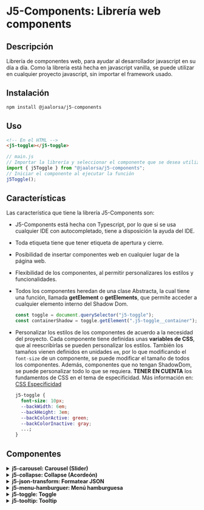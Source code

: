 # J5-Components: Librería web components

## Descripción

Librería de componentes web, para ayudar al desarrollador javascript en su día a día. Como la librería está hecha en javascript vanilla, se puede utilizar en cualquier proyecto javascript, sin importar el framework usado.

## Instalación

```bash
npm install @jaalorsa/j5-components
```

## Uso

```html
<!-- En el HTML -->
<j5-toggle></j5-toggle>
```

```javascript
// main.js
// Importar la librería y seleccionar el componente que se desea utilizar
import { j5Toggle } from "@jaalorsa/j5-components";
// Iniciar el componente al ejecutar la función
j5Toggle();
```

## Características

Las característica que tiene la librería J5-Components son:

- J5-Components está hecha con Typescript, por lo que si se usa cualquier IDE con autocompletado, tiene a disposición la ayuda del IDE.
- Toda etiqueta tiene que tener etiqueta de apertura y cierre.
- Posibilidad de insertar componentes web en cualquier lugar de la página web.
- Flexibilidad de los componentes, al permitir personalizares los estilos y funcionalidades.
- Todos los componentes heredan de una clase Abstracta, la cual tiene una función, llamada **getElement** o **getElements**, que permite acceder a cualquier elemento interno del Shadow Dom.

  ```javascript
  const toggle = document.querySelector("j5-toggle");
  const containerShadow = toggle.getElement(".j5-toggle__container");
  ```

- Personalizar los estilos de los componentes de acuerdo a la necesidad del proyecto. Cada componente tiene definidas unas **variables de CSS**, que al reescribirlas se pueden personalizar los estilos. También los tamaños vienen definidos en unidades `em`, por lo que modificando el `font-size` de un componente, se puede modificar el tamaño de todos los componentes. Además, componentes que no tengan ShadowDom, se puede personalizar todo lo que se requiera. **TENER EN CUENTA** los fundamentos de CSS en el tema de especificidad. Más información en: [CSS Especificidad](https://developer.mozilla.org/es/docs/Web/CSS/Specificity)
  ```css
  j5-toggle {
    font-size: 10px;
    --backWidth: 6em;
    --backHeight: 3em;
    --backColorActive: green;
    --backColorInactive: gray;
    ...;
  }
  ```

## Componentes

<details class="detail">
<summary><strong > j5-carousel: Carousel (Slider) </strong> </summary>

#### Instrucciones

En el html se usa la etiqueta `j5-carousel`. Este componente usa Shadow Dom, por lo tanto, cuando se requiera modificar estilos, se hacen a través de las variables de CSS.

```html
<j5-carousel></j5-carousel>
```

En el archivo de entrada Js se importa la librería y se ejecuta la función **j5Carousel**.

```javascript
// main.js
// Importar la librería y seleccionar j5Carousel
import { j5Carousel } from "@jaalorsa/j5-components";
// Iniciar el componente al ejecutar la función
j5Carousel();
```

Se puede insertar el componente desde javascript:

```javascript
const carousel = document.createElement("j5-carousel");
carousel.setAttribute("count-slides", "3");
carousel.setAttribute("transition-auto", "8000");
carousel.innerHTML = `
  <div class="item"><span>1</span></div>
  <div class="item"><span>2</span></div>
  <div class="item"><span>3</span></div>
  <div class="item"><span>4</span></div>
  <div class="item"><span>5</span></div>
  <div class="item"><span>6</span></div>
`;
body.appendChild(carousel);
```

#### Valores por defecto

Se encuentra en el selector CSS de etiqueta `j5-carousel`

```css
j5-carousel {
  display: block;
  width: fit-content;
  font-size: 16px;
  --color_back_arrows: #252525;
  --color_icon: #fff;
  --size_arrows: 1.5em;
  --size_icon: 1.5em;
}
```

#### Nombre de las clases de los elementos internos

```javascript
  "root": "j5-carousel",
  "container": "j5-carousel__container",
  "arrow": "j5-carousel__arrow",
  "arrowLeft": "j5-carousel__arrow--left",
  "arrowRight": "j5-carousel__arrow--right",
  "slides": "j5-carousel__slides",
  "slot": "j5-carousel__slot"
```

#### Atributos

- **count-slides [number]:** La cantidad máxima de elementos visualizados. Por defecto, es 3. **Nota:** Es importante aclarar que el ancho asignado al web component, afecta este comportamiento.
  ```html
  <j5-carousel count-slides="2">
    <div class="item"><span>1</span></div>
    <div class="item"><span>2</span></div>
    <div class="item"><span>3</span></div>
    <div class="item"><span>4</span></div>
    <div class="item"><span>5</span></div>
    <div class="item"><span>6</span></div>
  </j5-carousel>
  ```
- **transition-auto[number]:** Activar la transición automática del slider; si no se añade el atributo, la transición automática no se activará. Recibe un número que representa los milisegundos para hacer la transición. **Nota:** Este es una atributo no reactivo, por lo que no se puede reasignar luego de que el componente se monta en el DOM.
  ```html
  <j5-carousel transition-auto="5000">
    <div class="item"><span>1</span></div>
    <div class="item"><span>2</span></div>
    <div class="item"><span>3</span></div>
    <div class="item"><span>4</span></div>
    <div class="item"><span>5</span></div>
    <div class="item"><span>6</span></div>
  </j5-carousel>
  ```
  </details>

<details class="detail">
<summary><strong> j5-collapse: Collapse (Acordeón) </strong> </summary>

#### Instrucciones

En el html se usa la etiqueta `j5-collapse`. Este es un componente que no usa el Shadow DOM, por lo tanto, se puede asignar estilos desde el proyecto padre. Para eso, hay que tener claro el [concepto de específicidad](https://youtu.be/c3-fse8KPVo), ya que los estilos del web component se montan luego de cargar el DOM.

Para usar este componente, se requiere asignar dos secciones: una para el resumen y otra para el contenido. Para esto, se usa el atributo `slot` con los valores `summary` y `content`.

```html
<j5-collapse>
  <section slot="summary">
    <div class="container">
      <h2>El lorem</h2>
    </div>
  </section>
  <section slot="content">
    <p>
      Lorem ipsum dolor sit amet consectetur adipisicing elit. Atque at commodi error aut architecto voluptas
      aperiam fugiat accusamus iste rerum porro velit vel cum, eveniet exercitationem quos iusto omnis
      repellat.
    </p>
    <p>
      Lorem ipsum dolor sit amet consectetur adipisicing elit. Atque at commodi error aut architecto voluptas
      aperiam fugiat accusamus iste rerum porro velit vel cum, eveniet exercitationem quos iusto omnis
      repellat.
    </p>
  </section>
</j5-collapse>
```

En el archivo de entrada Js se importa la librería y se ejecuta la función **j5Collapse**.

```javascript
// main.js
// Importar la librería y seleccionar j5Collapse
import { j5Collapse } from "@jaalorsa/j5-components";
// Iniciar el componente al ejecutar la función
j5Collapse();
```

#### Valores por defecto

Se encuentra en el selector CSS de etiqueta `j5-collapse`

```css
j5-collapse {
  display: block;
  width: 500px;
  color: #112e09;
  font-size: 1em;
  font-family: "Roboto", sans-serif;
}
```

#### Nombre de las clases de los elementos internos

```javascript
Componente: `j5-collapse`,
Contenedor: `j5-collapse__container`,
```

#### Atributos

- **eventmanual [string = true | false]:** Atributo para indicar si el acordeón se activa con darle click al *slot summary* o sí se prefiere que se active con algun evento del slot summary. Por defecto es `false`. **Nota:** Cualquier valor que no sea válido, el atributo tomará el valor por defecto. |
  ```html
  <j5-collapse class="collapse dos" eventmanual="true">
    <section slot="summary" class="summary title">
      <div class="container">
        <h2>El lorem</h2>
        <button class="btn summary">Leer texto</button>
      </div>
    </section>
    <section slot="content" id="content2" class="content dos">
      <p>
        Lorem ipsum dolor sit amet consectetur adipisicing elit. Atque at commodi error aut architecto
        voluptas aperiam fugiat accusamus iste rerum porro velit vel cum, eveniet exercitationem quos iusto
        omnis repellat.
      </p>
    </section>
  </j5-collapse>
  <script>
    const btn = document.querySelector(".btn");
    const collapse2 = document.querySelector(".collapse.dos");
    btn.addEventListener("click", () => {
      collapse2.setAttribute("isopen", "true");
    });
  </script>
  ```
- **isopen [string= true | false]:** Atributo para indicar si el *slot content* se muestra o no. Por defecto es `false`. **Nota:** Cualquier valor que no sea válido, el atributo tomará el valor por defecto.
  ```html
  <j5-collapse isopen="true">
    <section slot="summary" class="summary title">
      <h2>El lorem</h2>
    </section>
    <section slot="content">
      <p>
        Lorem ipsum dolor sit amet consectetur adipisicing elit. Atque at commodi error aut architecto
        voluptas aperiam fugiat accusamus iste rerum porro velit vel cum, eveniet exercitationem quos iusto
        omnis repellat.
      </p>
    </section>
  </j5-collapse>
  ```

#### Eventos

- **isOpen:** Evento que envía el estado del acordeón, abierto o cerrado. La información del estado se envía dentro un objeto llamado `detail`, dentro se envía el valor `isOpen` con su respectivo estado.
  ```javascript
  const acordeon = document.querySelector("j5-collapse");
  acordeon.addEventListener("isOpen", (e) => {
    console.log(e.detail); //{isOpen: true} || {isOpen: false}
  });
  ```

</details>

<details class="detail">
<summary><strong> j5-json-transform: Formatear JSON </strong> </summary>

#### Instrucciones

En el html se usa la etiqueta `j5-json-transform`. Este es un componente que no usa el Shadow DOM, por lo tanto, se puede asignar estilos desde el proyecto padre. Para eso, hay que tener claro el [concepto de específicidad](https://youtu.be/c3-fse8KPVo), ya que los estilos del web component se montan luego de cargar el DOM.

```html
<j5-json-transform></j5-json-transform>
```

En el archivo de entrada Js se importa la librería y se ejecuta la función **j5JsonTransform**.

```javascript
// main.js
// Importar la librería y seleccionar j5JsonTransform
import { j5JsonTransform } from "@jaalorsa/j5-components";
// Iniciar el componente al ejecutar la función
j5JsonTransform();
```

Para insertar el componente desde javascript:

```javascript
const jsonTransform = document.createElement("j5-json-transform");
document.body.appendChild(jsonTransform);
```

#### Valores por defecto

Se encuentra en el selector CSS de etiqueta `j5-json-transform`

```css
j5-json-transform {
  display: block;
  width: 500px;
  height: 500px;
  --color_primary: #438c40;
  --color_font: #112e09;
  --color_font_light: #f9f9f9;
  --color_popup: var(--color_font);
  --color_popup_font: var(--color_font_light);
  --font-size: 1em;
  --font-family: "Roboto", sans-serif;
  --line-height: 1.5;
  --color_error: #bb0000;
}
```

#### Nombre de las clases de los elementos internos

```javascript
  "root": "j5-json-transform",
  "container": "j5-json-transform__container",
  "textArea": "j5-json-transform__textArea",
  "textAreaError": "j5-json-transform__textArea--error",
  "btnContainer": "j5-json-transform__btnContainer",
  "btn": "j5-json-transform__btn",
  "btnCopy": "j5-json-transform__btn--copy",
  "btnClear": "j5-json-transform__btn--clear",
  "btnFormat": "j5-json-transform__btn--format",
  "popup": "j5-json-transform__popup",
  "textAreaContainer": "j5-json-transform__textAreaContainer",
  "errorInput": "j5-json-transform__error"
```

</details>

<details class="detail">
<summary><strong> j5-menu-hamburguer: Menú hamburguesa </strong> </summary>

#### Instrucciones

En el html se usa la etiqueta `j5-menu-hamburguer`. Este es un componente que no usa el Shadow DOM, por lo tanto, se puede asignar estilos desde el proyecto padre. Para eso, hay que tener claro el [concepto de específicidad](https://youtu.be/c3-fse8KPVo), ya que los estilos del web component se montan luego de cargar el DOM.

```html
<j5-menu-hamburguer>
  <h1>Esto es una prueba</h1>
</j5-menu-hamburguer>
```

En el archivo de entrada Js se importa la librería y se ejecuta la función **j5MenuHamburguer**.

```javascript
// main.js
// Importar la librería y seleccionar j5MenuHamburguer
import { j5MenuHamburguer } from "@jaalorsa/j5-components";
// Iniciar el componente al ejecutar la función
j5MenuHamburguer();
```

O se puede inyectar todo desde javascript

```javascript
const menu2 = document.createElement("j5-menu-hamburguer");
menu2.innerHTML = `
  <li>Hola</li>
  <li>Adios</li>
`;
menu2.setAttribute("animation", "slide_in_out_3");
menu2.setAttribute("isopen", "true");
body.appendChild(menu2);
```

Es **importante** tener en cuenta que la asignación de atributos se tiene que hacer luego que se agrega el elemento al DOM.

#### Valores por defecto

Se encuentra en el selector CSS de etiqueta `j5-menu-hamburguer`

```css
j5-menu-hamburguer {
  display: block;
  font-size: 10px;
  position: relative;
  --color: #438c40;
  --colorActive: #438c40;
  --menuPositionTop: 0;
  --menuPositionLeft: 0;
  --menuBackground: #fff;
  --menuWidth: 100vw;
  --menuHeight: 100vh;
  --menuZIndex: 1000;
}
```

Para controlar el **tamaño** del menu (ícono) se hace a través del atributo `font-size` de css.

#### Nombre de las clases de los elementos internos

```javascript
Componente: `j5-menu-hamburguer`,
Contenedor: `j5-menu-hamburguer__container`,
menu: `j5-menu-hamburguer__menu`,
linea: `j5-menu-hamburguer__line`,
inea Uno: `j5-menu-hamburguer__line--uno`,
linea Dos: `j5-menu-hamburguer__line--dos`,
linea Tres: `j5-menu-hamburguer__line--tres`,
Contenedor del slot: `j5-menu-hamburguer__containerChild`
```

#### Atributos

- **animation [string = fade_in_out | slide_in_out_1 | slide_in_out_2 | slide_in_out_3 | slide_in_out_4]:** Atributo para indicar la animación. El valor por default es `fade_in_out`.

  ```html
  <j5-menu-hamburguer>
    <h1>Default es fade_in_out</h1>
  </j5-menu-hamburguer>
  <j5-menu-hamburguer animation="slide_in_out_1">
    <h1>slide_in_out_1</h1>
  </j5-menu-hamburguer>
  <j5-menu-hamburguer animation="slide_in_out_2">
    <h1>slide_in_out_2</h1>
  </j5-menu-hamburguer>
  <j5-menu-hamburguer animation="slide_in_out_3">
    <h1>slide_in_out_3</h1>
  </j5-menu-hamburguer>
  <j5-menu-hamburguer animation="slide_in_out_4">
    <h1>slide_in_out_4</h1>
  </j5-menu-hamburguer>
  ```

- **isopen [string= true | false]:** Atributo para indicar si el menu se muestra o no. Por defecto es `false`. **Nota:** Cualquier valor que no sea válido, el atributo tomará el valor por defecto.
 ```html
  <j5-menu-hamburguer>
    <h1>Default es false</h1>
  </j5-menu-hamburguer>
  <j5-menu-hamburguer isopen="true">
    <h1>isopen: true</h1>
  </j5-menu-hamburguer>
  <j5-menu-hamburguer isopen="false">
    <h1>isopen: false</h1>
  </j5-menu-hamburguer>
  ```

#### Eventos

- **isOpen:** Evento que envía el estado del menú, abierto o cerrado. La información del estado se envía dentro un objeto llamado `detail`, dentro se envía el valor `isOpen` con su respectivo estado.
  ```javascript
  const menu = document.querySelector("j5-menu-hamburguer");
  menu.addEventListener("isOpen", (e) => {
    console.log(e.detail); //{isOpen: true} || {isOpen: false}
  });
  ```

</details>

<details class="detail">
<summary><strong> j5-toggle: Toggle </strong></summary>

#### Instrucciones

En el html se usa la etiqueta `j5-toggle`. Este elemento usa el Shadow DOM, por lo que personalizar los estilos requiere sobreescribir las variables de CSS.

```html
<j5-toggle></j5-toggle>
<j5-toggle checked="true"></j5-toggle>
<j5-toggle checked="true" label="Incorrecto/Correcto"></j5-toggle>
<j5-toggle label="Inactivo/Activo"></j5-toggle>
```

En el archivo de entrada Js se importa la librería y se ejecuta la función **j5Toggle**.

```javascript
// main.js
// Importar la librería y seleccionar j5Toggle
import { j5Toggle } from "@jaalorsa/j5-components";
// Iniciar el componente al ejecutar la función
j5Toggle();
```

O se puede inyectar todo desde javascript

```javascript
import { j5Toggle } from "@/main";
j5Toggle();
const body = document.body;
const _j5Toggle = document.createElement("j5-toggle");
body.appendChild(_j5Toggle);
_j5Toggle.setAttribute("label", "Inactivo/Activo");
_j5Toggle.setAttribute("checked", "true");
```

Es **importante** tener en cuenta que la asignación de atributos se tiene que hacer luego que se agrega el elemento al DOM.

#### Valores por defecto

Se encuentra en el selector CSS de etiqueta `j5-toggle`

```css
j5-toggle {
  width: fit-content;
  display: block;
  font-size: 10px;
  box-sizing: border-box;
  --backWidth: 6em;
  --backHeight: 3em;
  --backColorActive: green;
  --backColorInactive: gray;
  --backColorSwitch: white;
  --swSize: calc(var(--backHeight) - 2px);
  --labelSize: 1.6em;
  --labelColor: darkgray;
  --labelFont: sans-serif;
  --borderRadius: 10em;
}
```

#### Nombre de las clases de los elementos internos

```javascript
Componente: `j5-toggle`,
Contenedor: `j5-toggle__container`,
Input tipo radio, toggle lógico: `j5-toggle__radio`,
Toggle visual: `j5-toggle__switch`,
Label: `j5-toggle__label`,
```

#### Atributos

- **checked [true, false]:** Atributo para indicar el estado del toggle.
  ```html
  <j5-toggle checked="true"></j5-toggle>
  <j5-toggle checked="false"></j5-toggle>
  ```
- **label [string]:** Atributo para indicar el texto del label. Este tiene una **característica especial**: si pasa un texto separado por un slash ("/"), el toggle mostrará el primer texto cuando sea falso y el segundo cuando sea verdadero; llegado el caso donde solo se pasa un string normal, se muestra dicho string.

  ```html
  <!-- Cuando sea falso, mostrará Inactivo -->
  <!-- Cuando sea Verdadero, mostrará Activo -->
  <j5-toggle label="Inactivo/Activo"></j5-toggle>
  <j5-toggle label="Viajar"></j5-toggle>
  ****
  ```

#### Eventos

- **change:** Evento que envía el estado del toggle. La información del estado se envía dentro un objeto llamado `detail`, dentro se envía el valor `isChecked` con su respectivo estado.
  ```javascript
  const toggle = document.querySelector(".my-toggle");
  toggle.addEventListener("change", (e) => {
    console.log(e.detail); //{isChecked: true} || {ischecked: false}
  });
  ```

</details>
<details class="detail">
<summary><strong> j5-tooltip: Tooltip </strong> </summary>

#### Instrucciones

En el html se usa la etiqueta `j5-tooltip`. Este es un componente que utiliza el Shadow DOM, por lo que los estilos se tiene que modificar sobrescribiendo las variables de CSS.

```html
<j5-tooltip class="tres" text="Probando un texto mediano para el tooltip." startposition="horizontal">
  <a href="#">Hello a element with display inline</a>
</j5-tooltip>
<j5-tooltip
  class="cuatro"
  text="Hello World this is a tooltip for example. I am a tooltip and I want to be a tooltip."
>
  <p>Hello everybody!</p>
</j5-tooltip>
```

En el archivo de entrada Js se importa la librería y se ejecuta la función **j5Tooltip**.

```javascript
// main.js
// Importar la librería y seleccionar j5Tooltip
import { j5Tooltip } from "@jaalorsa/j5-components";
// Iniciar el componente al ejecutar la función
j5Tooltip();
```

O se puede inyectar todo desde javascript

```javascript
import { j5Tooltip } from "@jaalorsa/j5-components";
j5Tooltip();
const tooltip = document.createElement("j5-tooltip");
tooltip.innerHTML = `<p>Tooltip ${i}</p>`;
tooltip.setAttribute("text", `Este es el tooltip desde Javascript.`);
tooltip.setAttribute("startposition", "horizontal");
document.querySelector(".container").appendChild(tooltip);
```

#### Valores por defecto

Se encuentra en el selector CSS de etiqueta `j5-tooltip`

```css
j5-tooltip {
  width: fit-content;
  height: fit-content;
  display: block;
  box-sizing: border-box;
  cursor: pointer;
  --border-width: 10px;
  --background-color: #2d302d;
  --border-transparent: transparent;
  --top: 0;
  --left: 0;
  --bottom: initial;
  --right: initial;
  --right-before: initial;
  --left-before: 20px;
  --bottom-before: 100%;
  --top-before: initial;
  --max-width: auto;
  --min-width: auto;
  --width: auto;
  --height: auto;
  --padding: 8px;
  --fontFamily: initial;
  --fontSize: 0.875em;
  --fontColor: #fff;
  --text-align: start;
}
```

#### Nombre de las clases de los elementos internos

```javascript
Component: `j5-tooltip`,
Contenedor: `j5-tooltip__container`,
Tooltip: `j5-tooltip__tooltip`,
Tooltip posición norte: `j5-tooltip__tooltip--norte`,
Tooltip posición sur: `j5-tooltip__tooltip--sur`,
Tooltip posición este: `j5-tooltip__tooltip--este`,
Tooltip posición oeste: `j5-tooltip__tooltip--oeste`,
Transición tooltip: `j5-tooltip__tooltip--in-out`,
```

#### Atributos

- **text [string]:** Atributo para indicar el texto del que muestra el tooltip.

  ```html
  <j5-tooltip
    class="cuatro"
    text="Hello World this is a tooltip for example. I am a tooltip and I want to be a tooltip."
  >
    <p>Hello everybody!</p>
  </j5-tooltip>
  ```

- **startposition [horizontal, vertical(default)]:** Attributo opcional para indicar sí el tooltip aparece abajo/arriba o derecha/izquierda.
  ```html
  <j5-tooltip class="tres" text="Probando un texto mediano para el tooltip." startposition="vertical">
    <a href="#">Hello a element with display inline</a>
  </j5-tooltip>
  <j5-tooltip class="tres" text="Probando un texto mediano para el tooltip." startposition="horizontal">
    <a href="#">Hello a element with display inline</a>
  </j5-tooltip>
  ```

</details>
